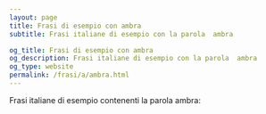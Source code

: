 ```yaml
---
layout: page
title: Frasi di esempio con ambra 
subtitle: Frasi italiane di esempio con la parola  ambra

og_title: Frasi di esempio con ambra 
og_description: Frasi italiane di esempio con la parola  ambra
og_type: website
permalink: /frasi/a/ambra.html
---
```


Frasi italiane di esempio contenenti la parola ambra:


